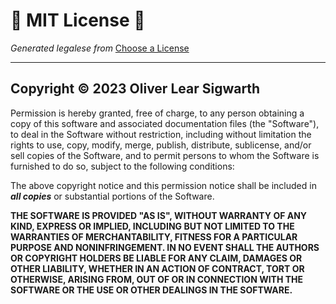 <!----------------------------------------------------------------------------
| Oliver Sigwarth                                                            |
| Computer Programming (CIDS 162)                                            |
| Assignment Three: The Magical Object Oriented Spoot                        |
| File: LICENSE.md                                                           |
| Description:                                                               |
|----------------------------------------------------------------------------|
| In this assignment, you will create a Java program to explore the concepts |
| of basic classes, constructors, getters, and setters. Instead of using     |
| real-world entities, you will design a class hierarchy representing        |
| imaginary creatures called Spoots. These Spoots will have specific         |
| attributes such as name, color and age. Your objective is to demonstrate   |
| your understanding of class design and object-oriented programming         |
| concepts by implementing the Spoot class.                                  |
|----------------------------------------------------------------------------|
| Created: 8/15/2023                                                         |
| Last Modified: 8/18/2023                                                   |
----------------------------------------------------------------------------->

<!----------------------------------------------------------------------------
| 4b. Write a header comment at the beginning of each file, including your   |
|     name and a brief description of the assignment.                        |
|----------------------------------------------------------------------------|
| 4. Documentation.                                                          |
----------------------------------------------------------------------------->
# 📜 MIT License 📜
_Generated legalese from_ [Choose a License](https://choosealicense.com/)

---
## Copyright © 2023 Oliver Lear Sigwarth 
Permission is hereby granted, free of charge, to any person obtaining a copy
of this software and associated documentation files (the "Software"), to deal
in the Software without restriction, including without limitation the rights
to use, copy, modify, merge, publish, distribute, sublicense, and/or sell
copies of the Software, and to permit persons to whom the Software is
furnished to do so, subject to the following conditions:

The above copyright notice and this permission notice shall be included in 
**_all copies_** or substantial portions of the Software.

**THE SOFTWARE IS PROVIDED "AS IS", WITHOUT WARRANTY OF ANY KIND, EXPRESS OR
IMPLIED, INCLUDING BUT NOT LIMITED TO THE WARRANTIES OF MERCHANTABILITY,
FITNESS FOR A PARTICULAR PURPOSE AND NONINFRINGEMENT. IN NO EVENT SHALL THE
AUTHORS OR COPYRIGHT HOLDERS BE LIABLE FOR ANY CLAIM, DAMAGES OR OTHER
LIABILITY, WHETHER IN AN ACTION OF CONTRACT, TORT OR OTHERWISE, ARISING FROM,
OUT OF OR IN CONNECTION WITH THE SOFTWARE OR THE USE OR OTHER DEALINGS IN THE
SOFTWARE.**